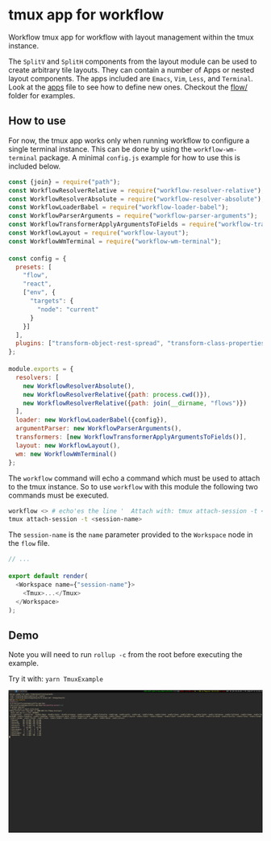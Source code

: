 
# tmux app for workflow

Workflow tmux app for workflow with layout management within the tmux
instance.

The `SplitV` and `SplitH` components from the layout module can be used
to create arbitrary tile layouts. They can contain a number of Apps or nested
layout components. The apps included are `Emacs`, `Vim`, `Less`, and `Terminal`.
Look at the [apps](src/apps.js) file to see how to define new ones.
Checkout the [flow/](flow) folder for examples.

## How to use

For now, the tmux app works only when running workflow to configure a single
terminal instance. This can be done by using the `workflow-wm-terminal` package. A minimal `config.js` example for how to use this is included below.


```js
const {join} = require("path");
const WorkflowResolverRelative = require("workflow-resolver-relative");
const WorkflowResolverAbsolute = require("workflow-resolver-absolute");
const WorkflowLoaderBabel = require("workflow-loader-babel");
const WorkflowParserArguments = require("workflow-parser-arguments");
const WorkflowTransformerApplyArgumentsToFields = require("workflow-transformer-apply-arguments-to-fields");
const WorkflowLayout = require("workflow-layout");
const WorkflowWmTerminal = require("workflow-wm-terminal");

const config = {
  presets: [
    "flow",
    "react",
    ["env", {
      "targets": {
        "node": "current"
      }
    }]
  ],
  plugins: ["transform-object-rest-spread", "transform-class-properties"]
};

module.exports = {
  resolvers: [
    new WorkflowResolverAbsolute(),
    new WorkflowResolverRelative({path: process.cwd()}),
    new WorkflowResolverRelative({path: join(__dirname, "flows")})
  ],
  loader: new WorkflowLoaderBabel({config}),
  argumentParser: new WorkflowParserArguments(),
  transformers: [new WorkflowTransformerApplyArgumentsToFields()],
  layout: new WorkflowLayout(),
  wm: new WorkflowWmTerminal()
};

```

The `workflow` command will echo a command which must be used to attach to 
the tmux instance. So to use `workflow` with this module the following two 
commands must be executed.

```bash
workflow <> # echo'es the line '  Attach with: tmux attach-session -t <session-name>'
tmux attach-session -t <session-name>
```

The `session-name` is the `name` parameter provided to the `Workspace` node 
in the `flow` file. 

```js
// ...

export default render(
  <Workspace name={"session-name"}>
    <Tmux>...</Tmux>
  </Workspace>
);


```


## Demo

Note you will need to run `rollup -c` from the root before executing the example.

Try it with: `yarn TmuxExample`

![Demo](github/tmux.gif)
